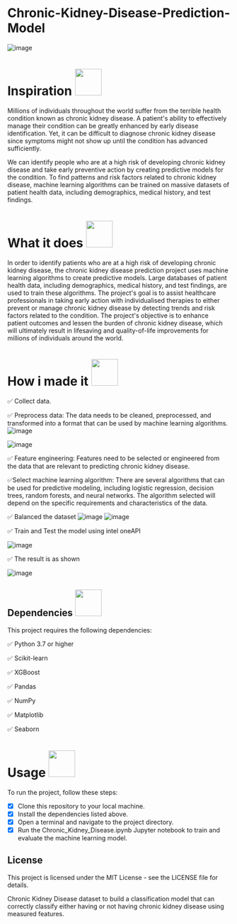 # Chronic-Kidney-Disease-Prediction-Model

![image](https://images.unsplash.com/photo-1559757175-9e351c9a1301?ixlib=rb-4.0.3&ixid=MnwxMjA3fDB8MHxzZWFyY2h8Mnx8S2lkbmV5fGVufDB8fDB8fA%3D%3D&auto=format&fit=crop&w=500&q=60)

# Inspiration <img src="https://user-images.githubusercontent.com/72274851/222214323-923a3fe7-56e9-4ba0-abff-162681500702.png" width="60" height="60"> 

Millions of individuals throughout the world suffer from the terrible health condition known as chronic kidney disease. A patient's ability to effectively manage their condition can be greatly enhanced by early disease identification. 
Yet, it can be difficult to diagnose chronic kidney disease since symptoms might not show up until the condition has advanced sufficiently.

We can identify people who are at a high risk of developing chronic kidney disease and take early preventive action by creating predictive models for the condition. To find patterns and risk factors related to chronic kidney disease, machine learning algorithms can be trained on massive datasets of patient health data, including demographics, medical history, and test findings.

# What it does  <img src="https://user-images.githubusercontent.com/72274851/222216353-58874ba5-d9cc-4298-baab-4255bbdb0193.png" width="60" height="60">  
In order to identify patients who are at a high risk of developing chronic kidney disease, the chronic kidney disease prediction project uses machine learning algorithms to create predictive models. Large databases of patient health data, including demographics, medical history, and test findings, are used to train these algorithms. The project's goal is to assist healthcare professionals in taking early action with individualised therapies to either prevent or manage chronic kidney disease by detecting trends and risk factors related to the condition. The project's objective is to enhance patient outcomes and lessen the burden of chronic kidney disease, which will ultimately result in lifesaving and quality-of-life improvements for millions of individuals around the world.

# How i made it <img src="https://user-images.githubusercontent.com/72274851/222215141-6ced575e-414b-4088-bd99-d78921f80f66.png" width="60" height="60"> 

✅ Collect data.

✅ Preprocess data: The data needs to be cleaned, preprocessed, and transformed into a format that can be used by machine learning algorithms.
![image](https://user-images.githubusercontent.com/72274851/222221113-2e8c5b21-88f0-4952-a862-d7579f64eeff.png)

![image](https://user-images.githubusercontent.com/72274851/222221139-bce8df90-08ed-4984-8933-c502df4718f9.png)


✅ Feature engineering: Features need to be selected or engineered from the data that are relevant to predicting chronic kidney disease.

✅Select machine learning algorithm: There are several algorithms that can be used for predictive modeling, including logistic regression, decision trees, random forests, and neural networks. The algorithm selected will depend on the specific requirements and characteristics of the data.

✅ Balanced the dataset ![image](https://user-images.githubusercontent.com/72274851/222211438-2bbab41d-9275-4c6c-9c3b-ec4c182ebe42.png)
![image](https://user-images.githubusercontent.com/72274851/222211493-33f11ebb-25a2-466c-b84e-b95ec801cace.png)

✅ Train and Test the model using intel oneAPI 

![image](https://user-images.githubusercontent.com/72274851/218504609-585bcebe-5101-4477-bdd2-3a1ba13a64a8.png)



✅ The result is as shown

![image](https://user-images.githubusercontent.com/72274851/222221231-a7f6720d-a2e7-4fbc-9393-b21308f91638.png)


## Dependencies <img src="https://user-images.githubusercontent.com/72274851/222215296-64d3a566-02c2-4ff9-9b8f-9ec5096f5799.png" width="60" height="60"> 
This project requires the following dependencies:

✅ Python 3.7 or higher

✅ Scikit-learn

✅ XGBoost

✅ Pandas

✅ NumPy

✅ Matplotlib

✅ Seaborn

# Usage <img src="https://user-images.githubusercontent.com/72274851/222215440-158ffdc1-8a23-4c7f-81c2-44e864d6d043.png" width="60" height="60"> 

To run the project, follow these steps:

- [x] Clone this repository to your local machine.
- [x] Install the dependencies listed above.
- [x] Open a terminal and navigate to the project directory.
- [x] Run the Chronic_Kidney_Disease.ipynb Jupyter notebook to train and evaluate the machine learning model.

## License
This project is licensed under the MIT License - see the LICENSE file for details.

Chronic Kidney Disease dataset to build a classification model that can correctly classify either having or not having chronic kidney disease using measured features.
